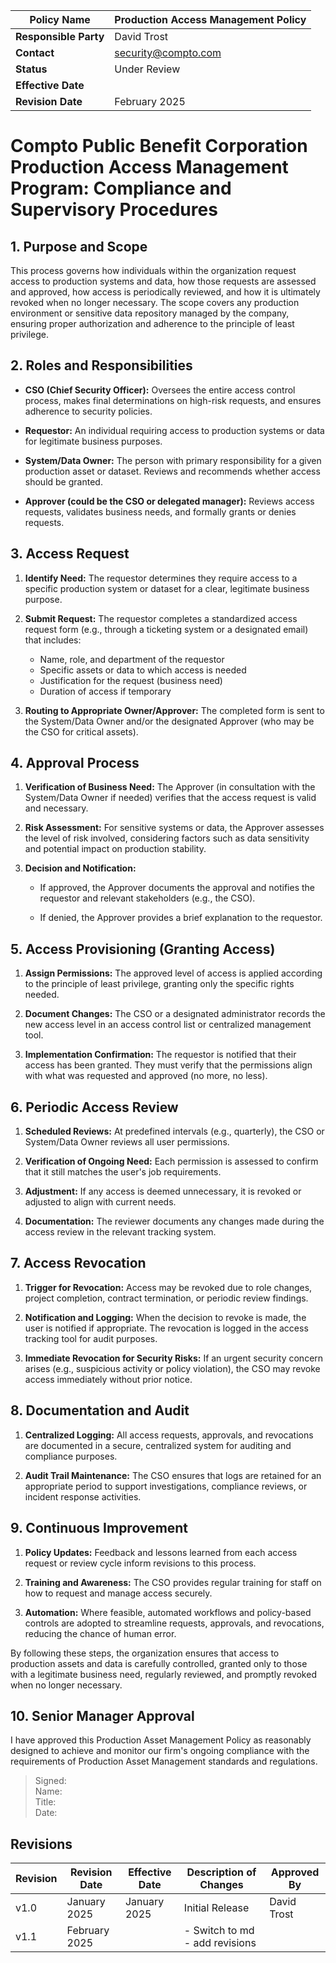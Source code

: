 | **Policy Name**       | Production Access Management Policy |
| --------------------- | ----------------------------------- |
| **Responsible Party** | David Trost                         |
| **Contact**           | [security@compto.com][0]            |
| **Status**            | Under Review                        |
| **Effective Date**    |                                     |
| **Revision Date**     | February 2025                       |

# Compto Public Benefit Corporation Production Access Management Program: Compliance and Supervisory Procedures

## 1. Purpose and Scope

This process governs how individuals within the organization request
access to production systems and data, how those requests are assessed
and approved, how access is periodically reviewed, and how it is
ultimately revoked when no longer necessary. The scope covers any
production environment or sensitive data repository managed by the
company, ensuring proper authorization and adherence to the principle of
least privilege.

## 2. Roles and Responsibilities

-   **CSO (Chief Security Officer):** Oversees the entire access control
    process, makes final determinations on high-risk requests, and
    ensures adherence to security policies.

-   **Requestor:** An individual requiring access to production systems
    or data for legitimate business purposes.

-   **System/Data Owner:** The person with primary responsibility for a
    given production asset or dataset. Reviews and recommends whether
    access should be granted.

-   **Approver (could be the CSO or delegated manager):** Reviews access
    requests, validates business needs, and formally grants or denies
    requests.

## 3. Access Request

1.  **Identify Need:** The requestor determines they require access to a
    specific production system or dataset for a clear, legitimate
    business purpose.

2.  **Submit Request:** The requestor completes a standardized access
    request form (e.g., through a ticketing system or a designated
    email) that includes:

    -   Name, role, and department of the requestor
    -   Specific assets or data to which access is needed
    -   Justification for the request (business need)
    -   Duration of access if temporary

3.  **Routing to Appropriate Owner/Approver:** The completed form is
    sent to the System/Data Owner and/or the designated Approver (who
    may be the CSO for critical assets).

## 4. Approval Process

1.  **Verification of Business Need:** The Approver (in consultation
    with the System/Data Owner if needed) verifies that the access
    request is valid and necessary.

2.  **Risk Assessment:** For sensitive systems or data, the Approver
    assesses the level of risk involved, considering factors such as
    data sensitivity and potential impact on production stability.

3.  **Decision and Notification:**

    -   If approved, the Approver documents the approval and notifies
        the requestor and relevant stakeholders (e.g., the CSO).

    -   If denied, the Approver provides a brief explanation to the
        requestor.

## 5. Access Provisioning (Granting Access)

1.  **Assign Permissions:** The approved level of access is applied
    according to the principle of least privilege, granting only the
    specific rights needed.

2.  **Document Changes:** The CSO or a designated administrator records
    the new access level in an access control list or centralized
    management tool.

3.  **Implementation Confirmation:** The requestor is notified that
    their access has been granted. They must verify that the permissions
    align with what was requested and approved (no more, no less).

## 6. Periodic Access Review

1.  **Scheduled Reviews:** At predefined intervals (e.g., quarterly),
    the CSO or System/Data Owner reviews all user permissions.

2.  **Verification of Ongoing Need:** Each permission is assessed to
    confirm that it still matches the user's job requirements.

3.  **Adjustment:** If any access is deemed unnecessary, it is revoked
    or adjusted to align with current needs.

4.  **Documentation:** The reviewer documents any changes made during
    the access review in the relevant tracking system.

## 7. Access Revocation

1.  **Trigger for Revocation:** Access may be revoked due to role
    changes, project completion, contract termination, or periodic
    review findings.

2.  **Notification and Logging:** When the decision to revoke is made,
    the user is notified if appropriate. The revocation is logged in the
    access tracking tool for audit purposes.

3.  **Immediate Revocation for Security Risks:** If an urgent security
    concern arises (e.g., suspicious activity or policy violation), the
    CSO may revoke access immediately without prior notice.

## 8. Documentation and Audit

1.  **Centralized Logging:** All access requests, approvals, and
    revocations are documented in a secure, centralized system for
    auditing and compliance purposes.

2.  **Audit Trail Maintenance:** The CSO ensures that logs are retained
    for an appropriate period to support investigations, compliance
    reviews, or incident response activities.

## 9. Continuous Improvement

1.  **Policy Updates:** Feedback and lessons learned from each access
    request or review cycle inform revisions to this process.

2.  **Training and Awareness:** The CSO provides regular training for
    staff on how to request and manage access securely.

3.  **Automation:** Where feasible, automated workflows and policy-based
    controls are adopted to streamline requests, approvals, and
    revocations, reducing the chance of human error.

By following these steps, the organization ensures that access to
production assets and data is carefully controlled, granted only to
those with a legitimate business need, regularly reviewed, and promptly
revoked when no longer necessary.

## 10. Senior Manager Approval

I have approved this Production Asset Management Policy as reasonably
designed to achieve and monitor our firm's ongoing compliance with the
requirements of Production Asset Management standards and regulations.

> Signed:  
> Name:  
> Title:  
> Date:

[0]: mailto:security@compto.com "mailto:security@compto.com"

## Revisions

| **Revision** | **Revision Date** | **Effective Date** | **Description of Changes**     | **Approved By** |
| ------------ | ----------------- | ------------------ | ------------------------------ | --------------- |
| v1.0         | January 2025      | January 2025       | Initial Release                | David Trost     |
| v1.1         | February 2025     |                    | - Switch to md - add revisions |                 |
